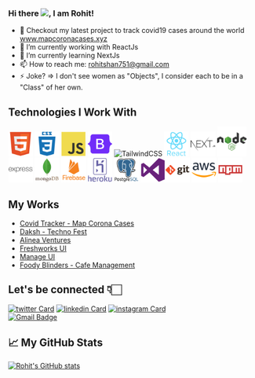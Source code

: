 ### Hi there <img src="https://raw.githubusercontent.com/MartinHeinz/MartinHeinz/master/wave.gif" width="30px">, I am Rohit!
- 🦠 Checkout my latest project to track covid19 cases around the world www.mapcoronacases.xyz
- 🔭 I’m currently working with ReactJs
- 🌱 I’m currently learning NextJs
- 📫 How to reach me: rohitshan751@gmail.com
- ⚡ Joke? => I don't see women as "Objects", I consider each to be in a "Class" of her own.


## Technologies I Work With
<img src="https://github.com/devicons/devicon/blob/master/icons/html5/html5-original.svg" alt="HTML" width="50" height="50"/> <img src="https://github.com/devicons/devicon/blob/master/icons/css3/css3-plain-wordmark.svg" alt="CSS" width="50" height="50"/> <img src="https://github.com/devicons/devicon/blob/master/icons/javascript/javascript-original.svg" alt="JavaScript" width="50" height="50"/> <img src="https://github.com/devicons/devicon/blob/master/icons/bootstrap/bootstrap-plain.svg" alt="Bootstrap" width="50" height="50"/> <img src="https://cdn.worldvectorlogo.com/logos/tailwindcss.svg" alt="TailwindCSS" width="50" height="50"/> <img 
src="https://github.com/devicons/devicon/blob/master/icons/react/react-original-wordmark.svg" alt="ReactJS" width="50" height="50"/> <img src="https://github.com/devicons/devicon/blob/master/icons/nextjs/nextjs-original-wordmark.svg" alt="NextJS" width="50" height="50"/> <img src="https://github.com/devicons/devicon/blob/master/icons/nodejs/nodejs-original-wordmark.svg" alt="NodeJS" width="60" height="60"/> <img src="https://github.com/devicons/devicon/blob/master/icons/express/express-original-wordmark.svg" alt="ExpressJS" width="50" height="50"/> <img src="https://github.com/devicons/devicon/blob/master/icons/mongodb/mongodb-original-wordmark.svg" alt="MongoDB" width="50" height="50"/> <img
src="https://github.com/devicons/devicon/blob/master/icons/firebase/firebase-plain-wordmark.svg" alt="Firebase" width="50" height="50"/> <img
src="https://github.com/devicons/devicon/blob/master/icons/heroku/heroku-original-wordmark.svg" alt="Heroku" width="50" height="50"/> <img src="https://github.com/devicons/devicon/blob/master/icons/postgresql/postgresql-original-wordmark.svg" alt="PostgreSQL" width="50" height="50"/> <img
src="https://github.com/devicons/devicon/blob/master/icons/visualstudio/visualstudio-plain.svg" alt="VScode" width="50" height="50" /><img src="https://github.com/devicons/devicon/blob/master/icons/git/git-original-wordmark.svg" alt="Git" width="50" height="50"/> <img src="https://github.com/devicons/devicon/blob/master/icons/amazonwebservices/amazonwebservices-original-wordmark.svg" alt="AWS" width="50" height="50"/> <img src="https://github.com/devicons/devicon/blob/master/icons/npm/npm-original-wordmark.svg" alt="npm" width="50" height="50"/> 

## My Works
- [Covid Tracker - Map Corona Cases](https://www.mapcoronacases.xyz/)
- [Daksh - Techno Fest](https://daksh2k21.herokuapp.com/)
- [Alinea Ventures](https://www.alineaventures.in/)
- [Freshworks UI](https://itherohit.github.io/FreshworkUI/)
- [Manage UI](https://itherohit.github.io/DSCFrontEnd-Manage/)
- [Foody Blinders - Cafe Management](http://foody-blinders.herokuapp.com/)

## Let's be connected 👇🏻

[![twitter Card](https://img.icons8.com/color/28/000000/twitter.png)](https://twitter.com/itherohit)
[![linkedin Card](https://img.icons8.com/color/28/000000/linkedin.png)](https://www.linkedin.com/in/itherohit)
[![instagram Card](https://img.icons8.com/fluent/28/000000/instagram-new.png)](https://www.instagram.com/ro0hit_/) 
<br>
[![Gmail Badge](https://img.shields.io/badge/-rohitshan751@gmail.com-c14438?style=flat-square&logo=Gmail&logoColor=white&link=mailto:rohitshan751@gmail.com)](mailto:rohitshan751@gmail.com)


## &#x1f4c8; My GitHub Stats

[![Rohit's GitHub stats](https://github-readme-stats.vercel.app/api?username=itherohit)](https://github.com/itherohit/github-readme-stats)

